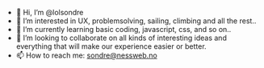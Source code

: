 - 👋 Hi, I’m @lolsondre
- 👀 I’m interested in UX, problemsolving, sailing, climbing and all the rest..
- 🌱 I’m currently learning basic coding, javascript, css, and so on..
- 💞️ I’m looking to collaborate on all kinds of interesting ideas and everything that will make our experience easier or better. 
- 📫 How to reach me: sondre@nessweb.no 

<!---
lolsondre/lolsondre is a ✨ special ✨ repository because its `README.md` (this file) appears on your GitHub profile.
You can click the Preview link to take a look at your changes.
--->
